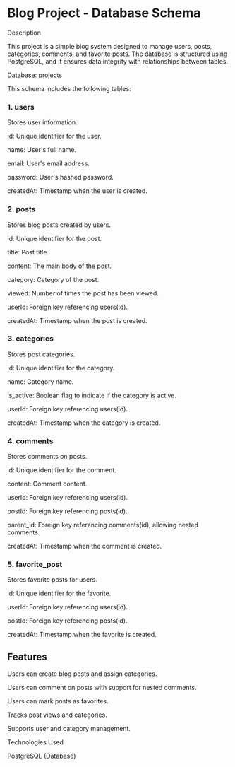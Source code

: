 # Blog Project - Database Schema

Description

This project is a simple blog system designed to manage users, posts, categories, comments, and favorite posts. The database is structured using PostgreSQL, and it ensures data integrity with relationships between tables.

Database: projects

This schema includes the following tables:

### 1. users

Stores user information.

id: Unique identifier for the user.

name: User's full name.

email: User's email address.

password: User's hashed password.

createdAt: Timestamp when the user is created.

### 2. posts

Stores blog posts created by users.

id: Unique identifier for the post.

title: Post title.

content: The main body of the post.

category: Category of the post.

viewed: Number of times the post has been viewed.

userId: Foreign key referencing users(id).

createdAt: Timestamp when the post is created.

### 3. categories

Stores post categories.

id: Unique identifier for the category.

name: Category name.

is_active: Boolean flag to indicate if the category is active.

userId: Foreign key referencing users(id).

createdAt: Timestamp when the category is created.

### 4. comments

Stores comments on posts.

id: Unique identifier for the comment.

content: Comment content.

userId: Foreign key referencing users(id).

postId: Foreign key referencing posts(id).

parent_id: Foreign key referencing comments(id), allowing nested comments.

createdAt: Timestamp when the comment is created.

### 5. favorite_post

Stores favorite posts for users.

id: Unique identifier for the favorite.

userId: Foreign key referencing users(id).

postId: Foreign key referencing posts(id).

createdAt: Timestamp when the favorite is created.

## Features

Users can create blog posts and assign categories.

Users can comment on posts with support for nested comments.

Users can mark posts as favorites.

Tracks post views and categories.

Supports user and category management.

Technologies Used

PostgreSQL (Database)